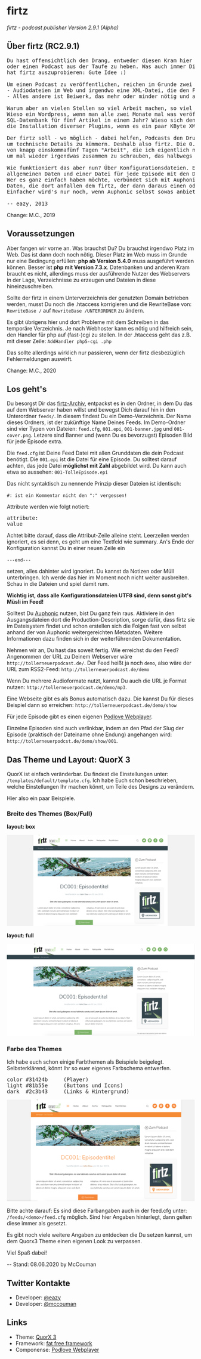 # firtz


*firtz - podcast publisher*
*Version 2.9.1 (Alpha)*

## Über firtz (RC2.9.1)

<pre>
Du hast offensichtlich den Drang, entweder diesen Kram hier auszuprobieren,
oder einen Podcast aus der Taufe zu heben. Was auch immer Dich dazu bewogen
hat firtz auszuprobieren: Gute Idee :)

Um einen Podcast zu veröffentlichen, reichen im Grunde zwei Dinge:
- Audiodateien im Web und irgendwo eine XML-Datei, die den Feed beschreibt.
- Alles andere ist Beiwerk, das mehr oder minder nötig und arbeitsintensiv ist.

Warum aber an vielen Stellen so viel Arbeit machen, so viel Ballast herumschleppen?
Wieso ein Wordpress, wenn man alle zwei Monate mal was veröffentlicht? Wieso eine
SQL-Datenbank für fünf Artikel in einem Jahr? Wieso sich den Kopf zerbrechen über
die Installation diverser Plugins, wenn es ein paar KByte XML tun?

Der firtz soll - wo möglich - dabei helfen, Podcasts den Druck zu nehmen, sich
um technische Details zu kümmern. Deshalb also firtz. Die 0.1 war das Ergebnis
von knapp einskommafünf Tagen "Arbeit", die ich eigentlich nur gemacht habe,
um mal wieder irgendwas zusammen zu schrauben, das halbwegs funktioniert.

Wie funktioniert das aber nun? Über Konfigurationsdateien. Eine für den Feed mit
allgemeinen Daten und einer Datei für jede Episode mit den Details eben jener.
Wer es ganz einfach haben möchte, verbündet sich mit Auphonic und überlässt alle
Daten, die dort anfallen dem firtz, der dann daraus einen oder mehrere Feeds erzeugt.
Einfacher wird's nur noch, wenn Auphonic selbst sowas anbietet ;)

-- eazy, 2013
</pre>

Change: M.C., 2019

## Voraussetzungen

Aber fangen wir vorne an. Was brauchst Du? Du brauchst irgendwo Platz im Web.
Das ist dann doch noch nötig. Dieser Platz im Web muss im Grunde nur eine
Bedingung erfüllen: **php ab Version 5.4.0** muss ausgeführt werden können.
Besser ist **php mit Version 7.3.x**. Datenbanken und anderen Kram braucht
es nicht, allerdings muss der ausführende Nutzer des Webservers in der Lage,
Verzeichnisse zu erzeugen und Dateien in diese hineinzuschreiben.

Sollte der firtz in einem Unterverzeichnis der genutzten Domain betrieben werden,
musst Du noch die .htaccess korrigieren und die RewriteBase von:
`RewriteBase /` auf `RewriteBase /UNTERORDNER` zu ändern.

Es gibt übrigens hier und dort Probleme mit dem Schreiben in das temporäre
Verzeichnis. Je nach Webhoster kann es nötig und hilfreich sein, den Handler
für php auf (fast-)cgi zu stellen. In der .htaccess geht das z.B. mit dieser
Zeile:  `AddHandler php5-cgi .php`

Das sollte allerdings wirklich nur passieren, wenn der firtz diesbezüglich
Fehlermeldungen auswirft.

Change: M.C., 2020

## Los geht's

Du besorgst Dir das [firtz-Archiv](https://github.com/Firtz-Designs/firtz3.0),
entpackst es in den Ordner, in dem Du das auf dem Webserver haben willst und
bewegst Dich darauf hin in den Unterordner `feeds/`. In diesem findest Du
ein Demo-Verzeichnis. Der Name dieses Ordners, ist der zukünftige Name
Deines Feeds. Im Demo-Ordner sind vier Typen von Dateien: `feed.cfg`,
`001.epi`, `001-banner.jpg` und `001-cover.png`. Letzere sind Banner und
(wenn Du es bevorzugst) Episoden Bild für jede Episode extra.

Die `feed.cfg` ist Deine Feed Datei mit allen Grunddaten die dein Podcast
benötigt. Die `001.epi` ist die Datei für eine Episode. Du solltest darauf
achten, das jede Datei **möglichst mit Zahl** abgebildet wird. Du kann auch
etwa so aussehen: `001-TolleEpisode.epi`


Das nicht syntaktisch zu nennende Prinzip dieser Dateien ist identisch:

`#: ist ein Kommentar nicht den ":" vergessen!`

Attribute werden wie folgt notiert:

<pre>
attribute:
value
</pre>

Achtet bitte darauf, dass die Attribut-Zeile alleine steht. Leerzeilen
werden ignoriert, es sei denn, es geht um eine Textfeld wie summary.
An's Ende der Konfiguration kannst Du in einer neuen Zeile ein

`---end---`

setzen, alles dahinter wird ignoriert. Du kannst da Notizen oder Müll
unterbringen. Ich werde das hier im Moment noch nicht weiter ausbreiten.
Schau in die Dateien und spiel damit rum.

**Wichtig ist, dass alle Konfigurationsdateien UTF8 sind, denn sonst gibt's
Müsli im Feed!**

Solltest Du [Auphonic](http://auphonic.com/) nutzen, bist Du ganz fein raus.
Aktiviere in den Ausgangsdateien dort die Production-Description,
sorge dafür, dass firtz sie im Dateisystem findet und schon erstellen
sich die Folgen fast von selbst anhand der von Auphonic weitergereichten
Metadaten. Weitere Informationen dazu finden sich in der weiterführenden
Dokumentation.

Nehmen wir an, Du hast das soweit fertig. Wie erreichst du den Feed?
Angenommen der URL zu Deinem Webserver wäre `http://tollerneuerpodcast.de/`.
Der Feed heißt ja noch `demo`, also wäre der URL zum RSS2-Feed:
`http://tollerneuerpodcast.de/demo`

Wenn Du mehrere Audioformate nutzt, kannst Du auch die URL je Format nutzen:
`http://tollerneuerpodcast.de/demo/mp3`.

Eine Webseite gibt es als Bonus automatisch dazu. Die kannst Du für dieses
Beispiel dann so erreichen: `http://tollerneuerpodcast.de/demo/show`

Für jede Episode gibt es einen eigenen [Podlove Webplayer](https://github.com/gerritvanaaken/podlove-web-player).

Einzelne Episoden sind auch verlinkbar, indem an den Pfad der Slug der
Episode (praktisch der Dateiname ohne Endung) angehangen wird:
`http://tollerneuerpodcst.de/demo/show/001`.

## Das Theme und Layout: QuorX 3

QuorX ist einfach veränderbar. Du findest die Einstellungen unter:
`/templates/default/template.cfg`. Ich habe Euch schon beschrieben, welche
Einstellungen Ihr machen könnt, um Teile des Designs zu verändern.

Hier also ein paar Beispiele.

### Breite des Themes (Box/Full)

**layout: box**

<img src="https://raw.githubusercontent.com/Firtz-Designs/firtz3.0/master/doc/img/screen1.png">

**layout: full**

<img src="https://raw.githubusercontent.com/Firtz-Designs/firtz3.0/master/doc/img/screen2.png">


### Farbe des Themes

Ich habe euch schon einige Farbthemen als Beispiele beigelegt.
Selbsterklärend, könnt Ihr so euer eigenes Farbschema entwerfen.

<pre>
color #31424b     (Player)
light #81b55e     (Buttons und Icons)
dark  #2c3b43     (Links & Hintergrund)
</pre>

<img src="https://raw.githubusercontent.com/Firtz-Designs/firtz3.0/master/doc/img/screen3.png">

Bitte achte darauf: Es sind diese Farbangaben auch in der feed.cfg
unter: `/feeds/<demo>/feed.cfg` möglich. Sind hier Angaben hinterlegt,
dann gelten diese immer als gesetzt.

Es gibt noch viele weitere Angaben zu entdecken die Du setzen kannst,
um dem Quorx3 Theme einen eigenen Look zu verpassen.

Viel Spaß dabei!

-- Stand: 08.06.2020 by McCouman


## Twitter Kontakte

- Developer: [@eazy](https://twitter.com/eazyliving)
- Developer: [@mccouman](https://twitter.com/mccouman)


## Links

- Theme: [QuorX 3](https://github.com/Firtz-Designs/QuorX-III)
- Framework: [fat free framework](https://github.com/bcosca/fatfree)
- Componense: [Podlove Webplayer](https://github.com/gerritvanaaken/podlove-web-player)
